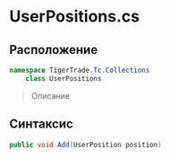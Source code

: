 
# UserPositions.cs
## Расположение
```csharp
namespace TigerTrade.Tc.Collections  
    class UserPositions
```

> Описание

## Синтаксис
```csharp
public void Add(UserPosition position)
```
